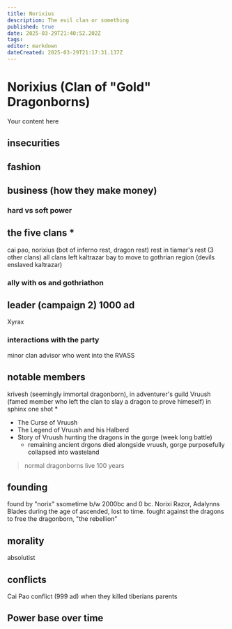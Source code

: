 ```yaml
---
title: Norixius
description: The evil clan or something
published: true
date: 2025-03-29T21:40:52.202Z
tags: 
editor: markdown
dateCreated: 2025-03-29T21:17:31.137Z
---
```


# Norixius (Clan of "Gold" Dragonborns)
Your content here


## insecurities


## fashion

## business (how they make money)

### hard vs soft power

## the five clans *
cai pao, norixius (bot of inferno rest, dragon rest)
rest in tiamar's rest (3 other clans)
all clans left kaltrazar bay to move to gothrian region (devils enslaved kaltrazar)

### ally with os and gothriathon

## leader (campaign 2) 1000 ad
Xyrax

### interactions with the party
 minor clan advisor who went into the RVASS 

## notable members
krivesh (seemingly immortal dragonborn), in adventurer's guild
Vruush (famed member who left the clan to slay a dragon to prove himeself) in sphinx one shot *
 - The Curse of Vruush
 - The Legend of Vruush and his Halberd
 - Story of Vruush hunting the dragons in the gorge (week long battle)
 	- remaining ancient drgons died alongside vruush, gorge purposefully collapsed into wasteland
 
> normal dragonborns live 100 years

## founding 
found by "norix" ssometime b/w 2000bc and 0 bc. Norixi Razor, Adalynns Blades during the age of ascended, lost to time.
fought against the dragons to free the dragonborn, "the rebellion"

## morality
absolutist

## conflicts
Cai Pao conflict (999 ad) when they killed tiberians parents

## Power base over time


